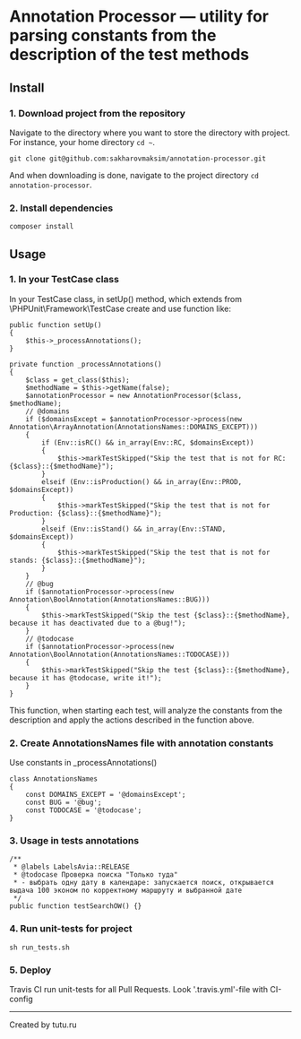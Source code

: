 Annotation Processor — utility for parsing constants from the description of the test methods
========================================================

##  Install

### 1. Download project from the repository

Navigate to the directory where you want to store the directory with project. For instance, your home directory `cd ~`.

`git clone git@github.com:sakharovmaksim/annotation-processor.git`

And when downloading is done, navigate to the project directory `cd annotation-processor`.

### 2. Install dependencies

`composer install`

##  Usage

### 1. In your TestCase class

In your TestCase class, in setUp() method, which extends from \PHPUnit\Framework\TestCase create and use function like:

```
public function setUp()
{
	$this->_processAnnotations();
}

private function _processAnnotations()
{
	$class = get_class($this);
	$methodName = $this->getName(false);
	$annotationProcessor = new AnnotationProcessor($class, $methodName);
	// @domains
	if ($domainsExcept = $annotationProcessor->process(new Annotation\ArrayAnnotation(AnnotationsNames::DOMAINS_EXCEPT)))
	{
		if (Env::isRC() && in_array(Env::RC, $domainsExcept))
		{
			$this->markTestSkipped("Skip the test that is not for RC: {$class}::{$methodName}");
		}
		elseif (Env::isProduction() && in_array(Env::PROD, $domainsExcept))
		{
			$this->markTestSkipped("Skip the test that is not for Production: {$class}::{$methodName}");
		}
		elseif (Env::isStand() && in_array(Env::STAND, $domainsExcept))
		{
			$this->markTestSkipped("Skip the test that is not for stands: {$class}::{$methodName}");
		}
	}
	// @bug
	if ($annotationProcessor->process(new Annotation\BoolAnnotation(AnnotationsNames::BUG)))
	{
		$this->markTestSkipped("Skip the test {$class}::{$methodName}, because it has deactivated due to a @bug!");
	}
	// @todocase
	if ($annotationProcessor->process(new Annotation\BoolAnnotation(AnnotationsNames::TODOCASE)))
	{
		$this->markTestSkipped("Skip the test {$class}::{$methodName}, because it has @todocase, write it!");
	}
}
```
This function, when starting each test, will analyze the constants from the description and apply the actions described in the function above.

### 2. Create AnnotationsNames file with annotation constants

Use constants in _processAnnotations()
```
class AnnotationsNames
{
	const DOMAINS_EXCEPT = '@domainsExcept';
	const BUG = '@bug';
	const TODOCASE = '@todocase';
}
```

### 3. Usage in tests annotations

```
/**
 * @labels LabelsAvia::RELEASE
 * @todocase Проверка поиска "Только туда"
 * - выбрать одну дату в календаре: запускается поиск, открывается выдача 100 эконом по корректному маршруту и выбранной дате
 */
public function testSearchOW() {}
```

### 4. Run unit-tests for project

`sh run_tests.sh`

### 5. Deploy

Travis CI run unit-tests for all Pull Requests. Look '.travis.yml'-file with CI-config


-----
Created by tutu.ru
